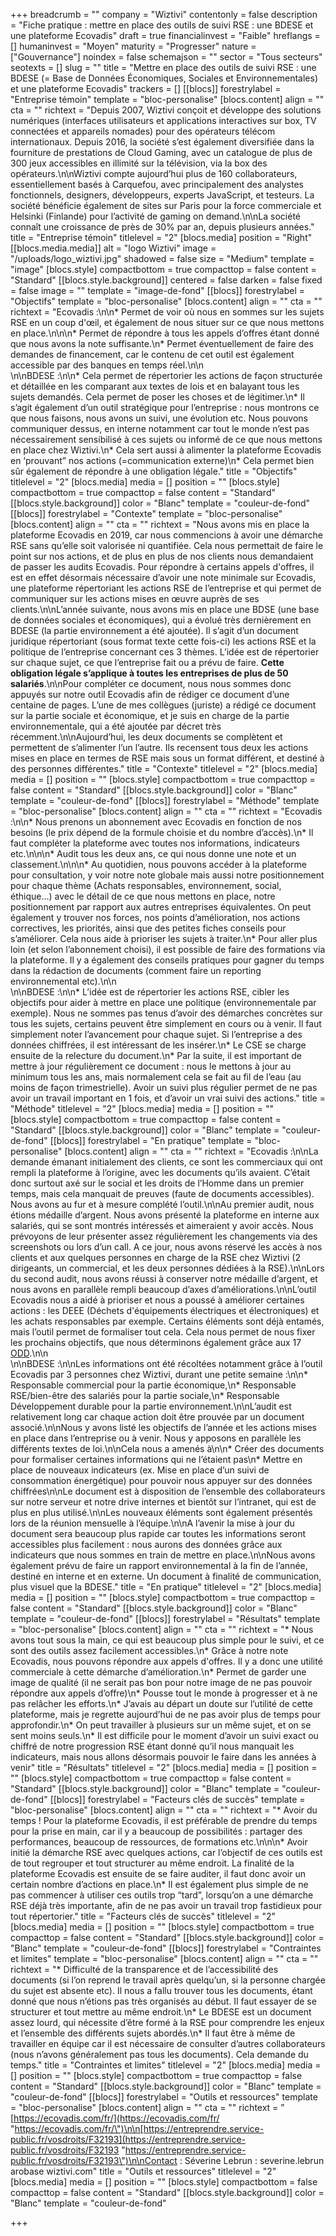 +++
breadcrumb = ""
company = "Wiztivi"
contentonly = false
description = "Fiche pratique : mettre en place des outils de suivi RSE : une BDESE et une plateforme Ecovadis"
draft = true
financialinvest = "Faible"
hreflangs = []
humaninvest = "Moyen"
maturity = "Progresser"
nature = ["Gouvernance"]
noindex = false
schemajson = ""
sector = "Tous secteurs"
seotexts = []
slug = ""
title = "Mettre en place des outils de suivi RSE : une BDESE (= Base de Données Économiques, Sociales et Environnementales) et une plateforme Ecovadis"
trackers = []
[[blocs]]
forestrylabel = "Entreprise témoin"
template = "bloc-personalise"
[blocs.content]
align = ""
cta = ""
richtext = "Depuis 2007, Wiztivi conçoit et développe des solutions numériques (interfaces utilisateurs et applications interactives sur box, TV connectées et appareils nomades) pour des opérateurs télécom internationaux. Depuis 2016, la société s’est également diversifiée dans la fourniture de prestations de Cloud Gaming, avec un catalogue de plus de 300 jeux accessibles en illimité sur la télévision, via la box des opérateurs.\n\nWiztivi compte aujourd’hui plus de 160 collaborateurs, essentiellement basés à Carquefou, avec principalement des analystes fonctionnels, designers, développeurs, experts JavaScript, et testeurs. La société bénéficie également de sites sur Paris pour la force commerciale et Helsinki (Finlande) pour l’activité de gaming on demand.\n\nLa société connaît une croissance de près de 30% par an, depuis plusieurs années."
title = "Entreprise témoin"
titlelevel = "2"
[blocs.media]
position = "Right"
[[blocs.media.media]]
alt = "logo Wiztivi"
image = "/uploads/logo_wiztivi.jpg"
shadowed = false
size = "Medium"
template = "image"
[blocs.style]
compactbottom = true
compacttop = false
content = "Standard"
[[blocs.style.background]]
centered = false
darken = false
fixed = false
image = ""
template = "image-de-fond"
[[blocs]]
forestrylabel = "Objectifs"
template = "bloc-personalise"
[blocs.content]
align = ""
cta = ""
richtext = "Ecovadis :\n\n* Permet de voir où nous en sommes sur les sujets RSE en un coup d'œil, et également de nous situer sur ce que nous mettons en place.\n\n\n* Permet de répondre à tous les appels d’offres étant donné que nous avons la note suffisante.\n* Permet éventuellement de faire des demandes de financement, car le contenu de cet outil est également accessible par des banques en temps réel.\n\n  <br>\n\nBDESE :\n\n* Cela permet de répertorier les actions de façon structurée et détaillée en les comparant aux textes de lois et en balayant tous les sujets demandés. Cela permet de poser les choses et de légitimer.\n* Il s’agit également d’un outil stratégique pour l’entreprise : nous montrons ce que nous faisons, nous avons un suivi, une évolution etc. Nous pouvons communiquer dessus, en interne notamment car tout le monde n’est pas nécessairement sensibilisé à ces sujets ou informé de ce que nous mettons en place chez Wiztivi.\n* Cela sert aussi à alimenter la plateforme Ecovadis en ‘prouvant” nos actions (=communication externe)\n* Cela permet bien sûr également de répondre à une obligation légale."
title = "Objectifs"
titlelevel = "2"
[blocs.media]
media = []
position = ""
[blocs.style]
compactbottom = true
compacttop = false
content = "Standard"
[[blocs.style.background]]
color = "Blanc"
template = "couleur-de-fond"
[[blocs]]
forestrylabel = "Contexte"
template = "bloc-personalise"
[blocs.content]
align = ""
cta = ""
richtext = "Nous avons mis en place la plateforme Ecovadis en 2019, car nous commencions à avoir une démarche RSE sans qu’elle soit valorisée ni quantifiée. Cela nous permettait de faire le point sur nos actions, et de plus en plus de nos clients nous demandaient de passer les audits Ecovadis. Pour répondre à certains appels d'offres, il est en effet désormais nécessaire d’avoir une note minimale sur Ecovadis, une plateforme répertoriant les actions RSE de l’entreprise et qui permet de communiquer sur les actions mises en œuvre auprès de ses clients.\n\nL’année suivante, nous avons mis en place une BDSE (une base de données sociales et économiques), qui a évolué très dernièrement en BDESE (la partie environnement a été ajoutée). Il s’agit d’un document juridique répertoriant (sous format texte cette fois-ci) les actions RSE et la politique de l’entreprise concernant ces 3 thèmes. L’idée est de répertorier sur chaque sujet, ce que l’entreprise fait ou a prévu de faire. **Cette obligation légale s’applique à toutes les entreprises de plus de 50 salariés**.\n\nPour compléter ce document, nous nous sommes donc appuyés sur notre outil Ecovadis afin de rédiger ce document d’une centaine de pages. L’une de mes collègues (juriste) a rédigé ce document sur la partie sociale et économique, et je suis en charge de la partie environnementale, qui a été ajoutée par décret très récemment.\n\nAujourd’hui, les deux documents se complètent et permettent de s’alimenter l’un l’autre. Ils recensent tous deux les actions mises en place en termes de RSE mais sous un format différent, et destiné à des personnes différentes."
title = "Contexte"
titlelevel = "2"
[blocs.media]
media = []
position = ""
[blocs.style]
compactbottom = true
compacttop = false
content = "Standard"
[[blocs.style.background]]
color = "Blanc"
template = "couleur-de-fond"
[[blocs]]
forestrylabel = "Méthode"
template = "bloc-personalise"
[blocs.content]
align = ""
cta = ""
richtext = "Ecovadis :\n\n* Nous prenons un abonnement avec Ecovadis en fonction de nos besoins (le prix dépend de la formule choisie et du nombre d’accès).\n* Il faut compléter la plateforme avec toutes nos informations, indicateurs etc.\n\n\n* Audit tous les deux ans, ce qui nous donne une note et un classement.\n\n\n* Au quotidien, nous pouvons accéder à la plateforme pour consultation, y voir notre note globale mais aussi notre positionnement pour chaque thème (Achats responsables, environnement, social, éthique…) avec le détail de ce que nous mettons en place, notre positionnement par rapport aux autres entreprises équivalentes. On peut également y trouver nos forces, nos points d’amélioration, nos actions correctives, les priorités, ainsi que des petites fiches conseils pour s’améliorer. Cela nous aide à prioriser les sujets à traiter.\n* Pour aller plus loin (et selon l’abonnement choisi), il est possible de faire des formations via la plateforme. Il y a également des conseils pratiques pour gagner du temps dans la rédaction de documents (comment faire un reporting environnemental etc).\n\n  <br>\n\nBDESE :\n\n* L’idée est de répertorier les actions RSE, cibler les objectifs pour aider à mettre en place une politique (environnementale par exemple). Nous ne sommes pas tenus d’avoir des démarches concrètes sur tous les sujets, certains peuvent être simplement en cours ou à venir. Il faut simplement noter l’avancement pour chaque sujet. Si l’entreprise a des données chiffrées, il est intéressant de les insérer.\n* Le CSE se charge ensuite de la relecture du document.\n* Par la suite, il est important de mettre à jour régulièrement ce document : nous le mettons à jour au minimum tous les ans, mais normalement cela se fait au fil de l’eau (au moins de façon trimestrielle). Avoir un suivi plus régulier permet de ne pas avoir un travail important en 1 fois, et d’avoir un vrai suivi des actions."
title = "Méthode"
titlelevel = "2"
[blocs.media]
media = []
position = ""
[blocs.style]
compactbottom = true
compacttop = false
content = "Standard"
[[blocs.style.background]]
color = "Blanc"
template = "couleur-de-fond"
[[blocs]]
forestrylabel = "En pratique"
template = "bloc-personalise"
[blocs.content]
align = ""
cta = ""
richtext = "Ecovadis :\n\nLa demande émanant initialement des clients, ce sont les commerciaux qui ont rempli la plateforme à l’origine, avec les documents qu’ils avaient. C’était donc surtout axé sur le social et les droits de l’Homme dans un premier temps, mais cela manquait de preuves (faute de documents accessibles). Nous avons au fur et à mesure complété l’outil.\n\nAu premier audit, nous étions médaille d’argent. Nous avons présenté la plateforme en interne aux salariés, qui se sont montrés intéressés et aimeraient y avoir accès. Nous prévoyons de leur présenter assez régulièrement les changements via des screenshots ou lors d’un call. A ce jour, nous avons réservé les accès à nos clients et aux quelques personnes en charge de la RSE chez Wiztivi (2 dirigeants, un commercial, et les deux personnes dédiées à la RSE).\n\nLors du second audit, nous avons réussi à conserver notre médaille d’argent, et nous avons en parallèle rempli beaucoup d’axes d’améliorations.\n\nL’outil Ecovadis nous a aidé à prioriser et nous a poussé à améliorer certaines actions : les DEEE (Déchets d'équipements électriques et électroniques) et les achats responsables par exemple. Certains éléments sont déjà entamés, mais l’outil permet de formaliser tout cela. Cela nous permet de nous fixer les prochains objectifs, que nous déterminons également grâce aux 17 [ODD](https://www.novethic.fr/entreprises-responsables/les-objectifs-de-developpement-durable-odd.html).\n\n<br>\n\nBDESE :\n\nLes informations ont été récoltées notamment grâce à l’outil Ecovadis par 3 personnes chez Wiztivi, durant une petite semaine :\n\n* Responsable commercial pour la partie économique,\n* Responsable RSE/bien-être des salariés pour la partie sociale,\n* Responsable Développement durable pour la partie environnement.\n\nL’audit est relativement long car chaque action doit être prouvée par un document associé.\n\nNous y avons listé les objectifs de l’année et les actions mises en place dans l’entreprise ou à venir. Nous y apposons en parallèle les différents textes de loi.\n\nCela nous a amenés à\n\n* Créer des documents pour formaliser certaines informations qui ne l’étaient pas\n* Mettre en place de nouveaux indicateurs (ex. Mise en place d’un suivi de consommation énergétique) pour pouvoir nous appuyer sur des données chiffrées\n\nLe document est à disposition de l’ensemble des collaborateurs sur notre serveur et notre drive internes et bientôt sur l’intranet, qui est de plus en plus utilisé.\n\nLes nouveaux éléments sont également présentés lors de la réunion mensuelle à l’équipe.\n\nA l’avenir la mise à jour du document sera beaucoup plus rapide car toutes les informations seront accessibles plus facilement : nous aurons des données grâce aux indicateurs que nous sommes en train de mettre en place.\n\nNous avons également prévu de faire un rapport environnemental à la fin de l’année, destiné en interne et en externe. Un document à finalité de communication, plus visuel que la BDESE."
title = "En pratique"
titlelevel = "2"
[blocs.media]
media = []
position = ""
[blocs.style]
compactbottom = true
compacttop = false
content = "Standard"
[[blocs.style.background]]
color = "Blanc"
template = "couleur-de-fond"
[[blocs]]
forestrylabel = "Résultats"
template = "bloc-personalise"
[blocs.content]
align = ""
cta = ""
richtext = "* Nous avons tout sous la main, ce qui est beaucoup plus simple pour le suivi, et ce sont des outils assez facilement accessibles.\n* Grâce à notre note Ecovadis, nous pouvons répondre aux appels d'offres. Il y a donc une utilité commerciale à cette démarche d’amélioration.\n* Permet de garder une image de qualité (il ne serait pas bon pour notre image de ne pas pouvoir répondre aux appels d’offre)\n* Pousse tout le monde à progresser et à ne pas relâcher les efforts.\n* J’avais au départ un doute sur l’utilité de cette plateforme, mais je regrette aujourd’hui de ne pas avoir plus de temps pour approfondir.\n* On peut travailler à plusieurs sur un même sujet, et on se sent moins seuls.\n* Il est difficile pour le moment d’avoir un suivi exact ou chiffré de notre progression RSE étant donné qu’il nous manquait les indicateurs, mais nous allons désormais pouvoir le faire dans les années à venir"
title = "Résultats"
titlelevel = "2"
[blocs.media]
media = []
position = ""
[blocs.style]
compactbottom = true
compacttop = false
content = "Standard"
[[blocs.style.background]]
color = "Blanc"
template = "couleur-de-fond"
[[blocs]]
forestrylabel = "Facteurs clés de succès"
template = "bloc-personalise"
[blocs.content]
align = ""
cta = ""
richtext = "* Avoir du temps ! Pour la plateforme Ecovadis, il est préférable de prendre du temps pour la prise en main, car il y a beaucoup de possibilités : partager des performances, beaucoup de ressources, de formations etc.\n\n\n* Avoir initié la démarche RSE avec quelques actions, car l’objectif de ces outils est de tout regrouper et tout structurer au même endroit. La finalité de la plateforme Ecovadis est ensuite de se faire auditer, il faut donc avoir un certain nombre d’actions en place.\n* Il est également plus simple de ne pas commencer à utiliser ces outils trop “tard”, lorsqu’on a une démarche RSE déjà très importante, afin de ne pas avoir un travail trop fastidieux pour tout répertorier."
title = "Facteurs clés de succès"
titlelevel = "2"
[blocs.media]
media = []
position = ""
[blocs.style]
compactbottom = true
compacttop = false
content = "Standard"
[[blocs.style.background]]
color = "Blanc"
template = "couleur-de-fond"
[[blocs]]
forestrylabel = "Contraintes et limites"
template = "bloc-personalise"
[blocs.content]
align = ""
cta = ""
richtext = "* Difficulté de la transparence et de l’accessibilité des documents (si l’on reprend le travail après quelqu’un, si la personne chargée du sujet est absente etc). Il nous a fallu trouver tous les documents, étant donné que nous n’étions pas très organisés au début. Il faut essayer de se structurer et tout mettre au même endroit.\n* Le BDESE est un document assez lourd, qui nécessite d’être formé à la RSE pour comprendre les enjeux et l’ensemble des différents sujets abordés.\n* Il faut être à même de travailler en équipe car il est nécessaire de consulter d’autres collaborateurs (nous n’avons généralement pas tous les documents). Cela demande du temps."
title = "Contraintes et limites"
titlelevel = "2"
[blocs.media]
media = []
position = ""
[blocs.style]
compactbottom = true
compacttop = false
content = "Standard"
[[blocs.style.background]]
color = "Blanc"
template = "couleur-de-fond"
[[blocs]]
forestrylabel = "Outils et ressources"
template = "bloc-personalise"
[blocs.content]
align = ""
cta = ""
richtext = "[https://ecovadis.com/fr/](https://ecovadis.com/fr/ \"https://ecovadis.com/fr/\")\n\n[https://entreprendre.service-public.fr/vosdroits/F32193](https://entreprendre.service-public.fr/vosdroits/F32193 \"https://entreprendre.service-public.fr/vosdroits/F32193\")\n\nContact : Séverine Lebrun : severine.lebrun arobase wiztivi.com"
title = "Outils et ressources"
titlelevel = "2"
[blocs.media]
media = []
position = ""
[blocs.style]
compactbottom = false
compacttop = false
content = "Standard"
[[blocs.style.background]]
color = "Blanc"
template = "couleur-de-fond"

+++
